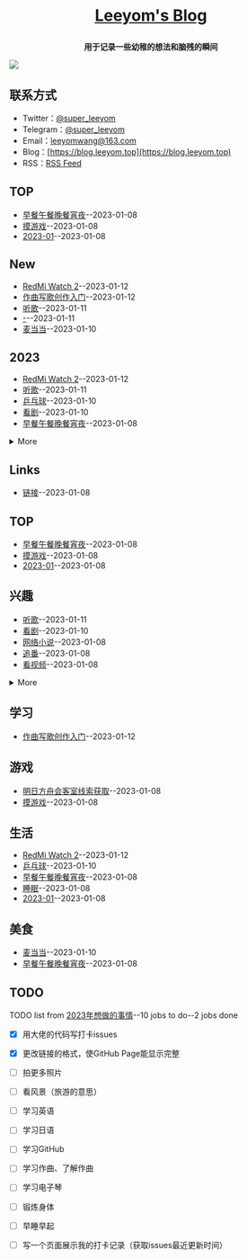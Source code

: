 **<p align="center">[Leeyom's Blog](https://blog.leeyom.top)</p>**
====

**<p align="center">用于记录一些幼稚的想法和脑残的瞬间</p>**
[![](https://raw.githubusercontent.com/superleeyom/blog/main/img/IMG_216.JPEG)](https://blog.leeyom.top)

## 联系方式
- Twitter：[@super_leeyom](https://twitter.com/super_leeyom)
- Telegram：[@super_leeyom](https://t.me/super_leeyom)
- Email：[leeyomwang@163.com](mailto:leeyomwang@163.com)
- Blog：[https://blog.leeyom.top](https://blog.leeyom.top)
- RSS：[RSS Feed](https://raw.githubusercontent.com/noteMay/noteMay.github.io/master/feed.xml)
## TOP
- [早餐午餐晚餐宵夜](https://github.com/noteMay/noteMay.github.io/issues/11)--2023-01-08
- [摸游戏](https://github.com/noteMay/noteMay.github.io/issues/10)--2023-01-08
- [2023-01](https://github.com/noteMay/noteMay.github.io/issues/6)--2023-01-08
## New
- [RedMi Watch 2](https://github.com/noteMay/noteMay.github.io/issues/20)--2023-01-12
- [作曲写歌创作入门](https://github.com/noteMay/noteMay.github.io/issues/19)--2023-01-12
- [听歌](https://github.com/noteMay/noteMay.github.io/issues/18)--2023-01-11
- [-](https://github.com/noteMay/noteMay.github.io/issues/17)--2023-01-11
- [麦当当](https://github.com/noteMay/noteMay.github.io/issues/16)--2023-01-10
## 2023
- [RedMi Watch 2](https://github.com/noteMay/noteMay.github.io/issues/20)--2023-01-12
- [听歌](https://github.com/noteMay/noteMay.github.io/issues/18)--2023-01-11
- [乒乓球](https://github.com/noteMay/noteMay.github.io/issues/15)--2023-01-10
- [看剧](https://github.com/noteMay/noteMay.github.io/issues/14)--2023-01-10
- [早餐午餐晚餐宵夜](https://github.com/noteMay/noteMay.github.io/issues/11)--2023-01-08
<details><summary>More</summary>

- [摸游戏](https://github.com/noteMay/noteMay.github.io/issues/10)--2023-01-08
- [睡眠](https://github.com/noteMay/noteMay.github.io/issues/7)--2023-01-08
- [2023-01](https://github.com/noteMay/noteMay.github.io/issues/6)--2023-01-08
- [网络小说](https://github.com/noteMay/noteMay.github.io/issues/5)--2023-01-08
- [追番](https://github.com/noteMay/noteMay.github.io/issues/4)--2023-01-08
- [看视频](https://github.com/noteMay/noteMay.github.io/issues/3)--2023-01-08
- [粉红理论](https://github.com/noteMay/noteMay.github.io/issues/1)--2023-01-08
</details>

## Links
- [链接](https://github.com/noteMay/noteMay.github.io/issues/8)--2023-01-08
## TOP
- [早餐午餐晚餐宵夜](https://github.com/noteMay/noteMay.github.io/issues/11)--2023-01-08
- [摸游戏](https://github.com/noteMay/noteMay.github.io/issues/10)--2023-01-08
- [2023-01](https://github.com/noteMay/noteMay.github.io/issues/6)--2023-01-08
## 兴趣
- [听歌](https://github.com/noteMay/noteMay.github.io/issues/18)--2023-01-11
- [看剧](https://github.com/noteMay/noteMay.github.io/issues/14)--2023-01-10
- [网络小说](https://github.com/noteMay/noteMay.github.io/issues/5)--2023-01-08
- [追番](https://github.com/noteMay/noteMay.github.io/issues/4)--2023-01-08
- [看视频](https://github.com/noteMay/noteMay.github.io/issues/3)--2023-01-08
<details><summary>More</summary>

- [粉红理论](https://github.com/noteMay/noteMay.github.io/issues/1)--2023-01-08
</details>

## 学习
- [作曲写歌创作入门](https://github.com/noteMay/noteMay.github.io/issues/19)--2023-01-12
## 游戏
- [明日方舟会客室线索获取](https://github.com/noteMay/noteMay.github.io/issues/12)--2023-01-08
- [摸游戏](https://github.com/noteMay/noteMay.github.io/issues/10)--2023-01-08
## 生活
- [RedMi Watch 2](https://github.com/noteMay/noteMay.github.io/issues/20)--2023-01-12
- [乒乓球](https://github.com/noteMay/noteMay.github.io/issues/15)--2023-01-10
- [早餐午餐晚餐宵夜](https://github.com/noteMay/noteMay.github.io/issues/11)--2023-01-08
- [睡眠](https://github.com/noteMay/noteMay.github.io/issues/7)--2023-01-08
- [2023-01](https://github.com/noteMay/noteMay.github.io/issues/6)--2023-01-08
## 美食
- [麦当当](https://github.com/noteMay/noteMay.github.io/issues/16)--2023-01-10
- [早餐午餐晚餐宵夜](https://github.com/noteMay/noteMay.github.io/issues/11)--2023-01-08
## TODO
TODO list from [2023年想做的事情](https://github.com/noteMay/noteMay.github.io/issues/2)--10 jobs to do--2 jobs done
- [x] 用大佬的代码写打卡issues
- [x] 更改链接的格式，使GitHub Page能显示完整
- [ ] 拍更多照片
- [ ] 看风景（旅游的意思）
- [ ] 学习英语
- [ ] 学习日语
- [ ] 学习GitHub
- [ ] 学习作曲、了解作曲
- [ ] 学习电子琴
- [ ] 锻炼身体
- [ ] 早睡早起
- [ ] 写一个页面展示我的打卡记录（获取issues最近更新时间）

